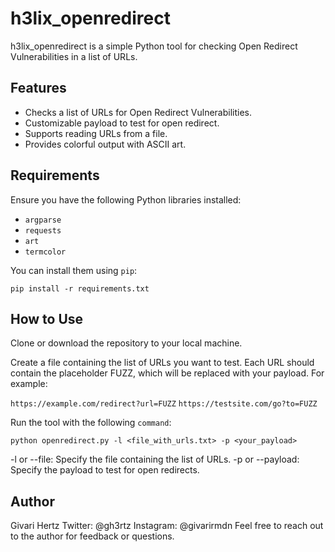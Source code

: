 # h3lix_openredirect

h3lix_openredirect is a simple Python tool for checking Open Redirect Vulnerabilities in a list of URLs.

## Features

- Checks a list of URLs for Open Redirect Vulnerabilities.
- Customizable payload to test for open redirect.
- Supports reading URLs from a file.
- Provides colorful output with ASCII art.

## Requirements

Ensure you have the following Python libraries installed:

- `argparse`
- `requests`
- `art`
- `termcolor`

You can install them using `pip`:

```shell
pip install -r requirements.txt
```

## How to Use

Clone or download the repository to your local machine.

Create a file containing the list of URLs you want to test. Each URL should contain the placeholder FUZZ, which will be replaced with your payload. For example:

`https://example.com/redirect?url=FUZZ`
`https://testsite.com/go?to=FUZZ`

Run the tool with the following `command`:

```shell
python openredirect.py -l <file_with_urls.txt> -p <your_payload>
```

-l or --file: Specify the file containing the list of URLs.
-p or --payload: Specify the payload to test for open redirects.

## Author

Givari Hertz
Twitter: @gh3rtz
Instagram: @givarirmdn
Feel free to reach out to the author for feedback or questions.
